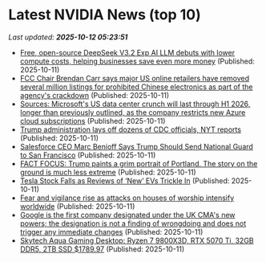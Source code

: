 # Latest NVIDIA News (top 10)
_Last updated: **2025-10-12 05:23:51**_

- [Free, open-source DeepSeek V3.2 Exp AI LLM debuts with lower compute costs, helping businesses save even more money](https://www.notebookcheck.net/Free-open-source-DeepSeek-V3-2-Exp-AI-LLM-debuts-with-lower-compute-costs-helping-businesses-save-even-more-money.1135813.0.html) (Published: 2025-10-11)
- [FCC Chair Brendan Carr says major US online retailers have removed several million listings for prohibited Chinese electronics as part of the agency's crackdown](https://biztoc.com/x/088dcb46b91076ed) (Published: 2025-10-11)
- [Sources: Microsoft's US data center crunch will last through H1 2026, longer than previously outlined, as the company restricts new Azure cloud subscriptions](https://biztoc.com/x/74c04ff1038c8e9c) (Published: 2025-10-11)
- [Trump administration lays off dozens of CDC officials, NYT reports](https://biztoc.com/x/0cb69438050c238b) (Published: 2025-10-11)
- [Salesforce CEO Marc Benioff Says Trump Should Send National Guard to San Francisco](https://biztoc.com/x/d72f02743b4ecf9e) (Published: 2025-10-11)
- [FACT FOCUS: Trump paints a grim portrait of Portland. The story on the ground is much less extreme](https://biztoc.com/x/3ada48ffbc4ae695) (Published: 2025-10-11)
- [Tesla Stock Falls as Reviews of ‘New’ EVs Trickle In](https://biztoc.com/x/6ed12e3f0fcbaac5) (Published: 2025-10-11)
- [Fear and vigilance rise as attacks on houses of worship intensify worldwide](https://biztoc.com/x/cb57f901cd5028fc) (Published: 2025-10-11)
- [Google is the first company designated under the UK CMA's new powers; the designation is not a finding of wrongdoing and does not trigger any immediate changes](https://biztoc.com/x/b2662207349c1d94) (Published: 2025-10-11)
- [Skytech Aqua Gaming Desktop: Ryzen 7 9800X3D, RTX 5070 Ti, 32GB DDR5, 2TB SSD $1789.97](https://slickdeals.net/f/18690136-skytech-aqua-gaming-desktop-ryzen-7-9800x3d-rtx-5070-ti-32gb-ddr5-2tb-ssd-1789-97) (Published: 2025-10-11)
